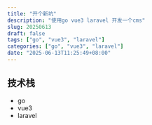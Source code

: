 ```yaml
---
title: "开个新坑"
description: "使用go vue3 laravel 开发一个cms"
slug: 20250613
draft: false
tags: ["go", "vue3", "laravel"]
categories: ["go", "vue3", "laravel"]
date: "2025-06-13T11:25:49+08:00"
---
```


## 技术栈

- go
- vue3
- laravel
